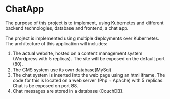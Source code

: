 # ChatApp
The purpose of this project is to implement, using Kubernetes and different backend technologies, database and frontend, a chat app.

The project is implemented using multiple deployments over Kubernetes. The architecture of this application will includes:
1. The actual website, hosted on a content management system (Wordpress with 5 replicas). The site will be exposed on the default port (80).
2. The CMS system use its own database(MySql)
3. The chat system is inserted into the web page using an html iframe. The code for this is
located on a web server (Php + Apache) with 5 replicas. Chat is be exposed on port 88.
4. Chat messages are stored in a database (CouchDB).
